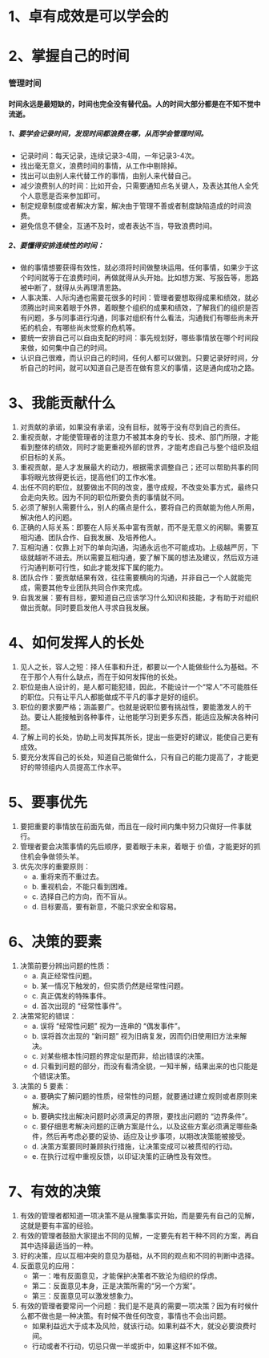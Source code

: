 # 1、卓有成效是可以学会的


# 2、掌握自己的时间
### 管理时间
#### 时间永远是最短缺的，时间也完全没有替代品。人的时间大部分都是在不知不觉中流逝。 

##### 1、要学会记录时间，发现时间都浪费在哪，从而学会管理时间。  
   - 记录时间：每天记录，连续记录3-4周，一年记录3-4次。  
   - 找出毫无意义，浪费时间的事情，从工作中剔除掉。  
   - 找出可以由别人来代替工作的事情，由别人来代替自己。  
   - 减少浪费别人的时间：比如开会，只需要通知点名关键人，及表达其他人全凭个人意愿是否来参加即可。  
   - 制定规章制度或者解决方案，解决由于管理不善或者制度缺陷造成的时间浪费。  
   - 避免信息不健全，互通不及时，或者表达不当，导致浪费时间。  

##### 2、要懂得安排连续性的时间：  
   - 做的事情想要获得有效性，就必须将时间做整块运用。任何事情，如果少于这个时间就等于在浪费时间，再做就得从头开始。比如想方案、写报告等，思路被中断了，就得从头再理清思路。  
   - 人事决策、人际沟通也需要花很多的时间：管理者要想取得成果和绩效，就必须腾出时间来着眼于外界，着眼整个组织的成果和绩效，了解我们的组织是否有问题，多与同事进行沟通，同事对组织有什么看法，沟通我们有哪些尚未开拓的机会，有哪些尚未觉察的危机等。  
   - 要统一安排自己可以自由支配的时间：事先规划好，哪些事情放在哪个时间段来做，如何集中自己的时间。  
   - 认识自己很难，而认识自己的时间，任何人都可以做到。只要记录好时间，分析自己的时间，就可以知道自己是否在做有意义的事情，这是通向成功之路。


# 3、我能贡献什么
1. 对贡献的承诺，如果没有承诺，没有目标，就等于没有尽到自己的责任。
2. 重视贡献，才能使管理者的注意力不被其本身的专长、技术、部门所限，才能看到整体的绩效，同时才能更重视外部的世界，才能考虑自己与整个组织及组织目标的关系。
3. 重视贡献，是人才发展最大的动力，根据需求调整自己；还可以帮助共事的同事将眼光放得更长远，提高他们的工作水准。
4. 出任不同的职位，就要做出不同的改变，墨守成规，不改变处事方式，最终只会走向失败。因为不同的职位所要负责的事情就不同。
5. 必须了解别人需要什么，别人的痛点是什么，要将自己的贡献能为他人所用，解决他人的问题。
6. 正确的人际关系：即要在人际关系中富有贡献，而不是无意义的闲聊。需要互相沟通、团队合作、自我发展、及培养他人。
7. 互相沟通：仅靠上对下的单向沟通，沟通永远也不可能成功。上级越严厉，下级就越听不进去。所以需要互相沟通，要了解下属的想法及建议，然后双方进行沟通判断可行性，如此才能发挥下属的能力。
8. 团队合作：要贡献结果有效，往往需要横向的沟通，并非自己一个人就能完成，需要其他专业团队共同合作来完成。
9. 自我发展：要有目标，要知道自己应该学习什么知识和技能，才有助于对组织做出贡献。同时要启发他人寻求自我发展。

# 4、如何发挥人的长处
1. 见人之长，容人之短：择人任事和升迁，都要以一个人能做些什么为基础。不在于那个人有什么缺点，而在于如何发挥他的长处。
2. 职位是由人设计的，是人都可能犯错，因此，不能设计一个“常人”不可能胜任的职位。只有让平凡人都能做成不平凡的事才是好的组织。
3. 职位的要求要严格；涵盖要广。也就是说职位要有挑战性，要能激发人的干劲。要让人能接触到各种事件，让他能学习到更多东西，能适应及解决各种问题。
4. 了解上司的长处，协助上司发挥其所长，提出一些更好的建议，能使自己更有成效。
5. 要充分发挥自己的长处，知道自己能做什么，只有自己的能力提高了，才能更好的带领组内人员提高工作水平。

# 5、要事优先
1. 要把重要的事情放在前面先做，而且在一段时间内集中努力只做好一件事就行。
2. 管理者要会决策事情的先后顺序，要着眼于未来，着眼于 价值，才能更好的抓住机会争做领头羊。
3. 优先次序的重要原则：
   - a. 重将来而不重过去。
   - b. 重视机会，不能只看到困难。
   - c. 选择自己的方向，而不盲从。
   - d. 目标要高，要有新意，不能只求安全和容易。

# 6、决策的要素
1. 决策前要分辨出问题的性质：
   - a. 真正经常性问题。
   - b. 某一情况下触发的，但实质仍然是经常性问题。
   - c. 真正偶发的特殊事件。
   - d. 首次出现的 “经常性事件”。
2. 决策常犯的错误：
   - a. 误将 “经常性问题” 视为一连串的 “偶发事件”。
   - b. 误将首次出现的 “新问题” 视为旧病复发，因而仍旧使用旧方法来解决。
   - c. 对某些根本性问题的界定似是而非，给出错误的决策。
   - d. 只看到问题的部分，而没有看清全貌，一知半解，结果出来的也只能是个错误决策。
3. 决策的 5 要素：
   - a. 要确实了解问题的性质，经常性的问题，就要通过建立规则或者原则来解决。
   - b. 要确实找出解决问题时必须满足的界限，要找出问题的 “边界条件”。
   - c. 要仔细思考解决问题的正确方案是什么，以及这些方案必须满足哪些条件，然后再考虑必要的妥协、适应及让步事项，以期改决策能被接受。
   - d. 决策方案要同时兼顾执行措施，让决策变成可以被贯彻的行动。
   - e. 在执行过程中重视反馈，以印证决策的正确性及有效性。

# 7、有效的决策
1. 有效的管理者都知道一项决策不是从搜集事实开始，而是要先有自己的见解，这就是要有丰富的经验。
2. 有效的管理者鼓励大家提出不同的见解，一定要先有若干种不同的方案，再自其中选择最适当的一种。
3. 好的决策，应以互相冲突的意见为基础，从不同的观点和不同的判断中选择。
4. 反面意见的应用：
   - 第一：唯有反面意见，才能保护决策者不致沦为组织的俘虏。
   - 第二：反面意见本身，正是决策所需的“另一个方案”。
   - 第三：反面意见可以激发想象力。
5. 有效的管理者要常问一个问题：我们是不是真的需要一项决策？因为有时候什么都不做也是一种决策。有时候不做任何改变，事情也不会出问题。
   - 如果利益远大于成本及风险，就该行动。如果利益不大，就没必要浪费时间。
   - 行动或者不行动，切忌只做一半或折中，如果这样不如不做。
